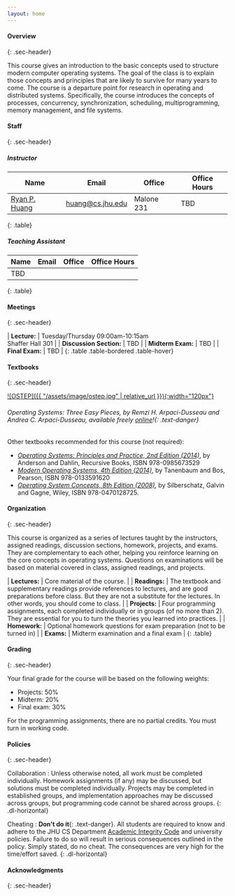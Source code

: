 ```yaml
---
layout: home
---
```


#### Overview
{: .sec-header}

This course gives an introduction to the basic concepts used to structure modern 
computer operating systems. The goal of the class is to explain those concepts 
and principles that are likely to survive for many years to come. The course 
is a departure point for research in operating and distributed systems. 
Specifically, the course introduces the concepts of processes, concurrency, 
synchronization, scheduling, multiprogramming, memory management, and file systems.


#### Staff
{: .sec-header}

##### Instructor

| Name  | Email | Office | Office Hours|
|-------|-------|--------|-------------|
| [Ryan P. Huang](http://cs.jhu.edu/~huang) | huang@cs.jhu.edu | Malone 231 | TBD |
{: .table}

##### Teaching Assistant

| Name  | Email | Office | Office Hours|
|-------|-------|--------|-------------|
| TBD   |       |        |             |
{: .table}

#### Meetings
{: .sec-header}

| **Lecture:**               | Tuesday/Thursday 09:00am-10:15am <br> Shaffer Hall 301 |
| **Discussion Section:**    | TBD                                                    |
| **Midterm Exam:**          | TBD                                                    |
| **Final Exam:**            | TBD                                                    |
{: .table .table-bordered .table-hover}

#### Textbooks
{: .sec-header}

[![OSTEP]({{ "/assets/image/ostep.jpg" | relative_url }}){:width="120px"}](http://www.ostep.org/)

###### Operating Systems: Three Easy Pieces, by Remzi H. Arpaci-Dusseau and Andrea C. Arpaci-Dusseau, *available freely [online](http://www.ostep.org)!*{: .text-danger}

Other textbooks recommended for this course (not required):
* [*Operating Systems: Principles and Practice, 2nd Edition (2014)*](http://recursivebooks.com), by Anderson and Dahlin, Recursive Books, ISBN 978-0985673529
* [*Modern Operating Systems, 4th Edition (2014)*](https://www.amazon.com/Modern-Operating-Systems-Andrew-Tanenbaum/dp/013359162X), by Tanenbaum and Bos, Pearson, ISBN 978-0133591620 
* [*Operating System Concepts, 8th Edition (2008)*](https://www.amazon.com/Operating-System-Concepts-Abraham-Silberschatz/dp/0470128720), by Silberschatz, Galvin and Gagne, Wiley, ISBN 978-0470128725.


#### Organization
{: .sec-header}

This course is organized as a series of lectures taught by the instructors, assigned readings, discussion sections, homework,
projects, and exams. They are complementary to each other, helping you reinforce learning on the core concepts in operating systems. 
Questions on examinations will be based on material covered in class, assigned readings, and projects.

| **Lectures:** | Core material of the course.                                                               |
| **Readings:** | The textbook and supplementary readings provide references to lectures, and are good preparations before class. But they are not a substitute for the lectures. In other words, you should come to class. |
| **Projects:** | Four programming assignments, each completed individually or in groups (of no more than 2). They are essential for you to turn the theories you learned into practices. |
| **Homework:** | Optional homework questions for exam preparation (not to be turned in)                     |
| **Exams:**    | Midterm examination and a final exam                                                       |
{: .table}

#### Grading
{: .sec-header}

Your final grade for the course will be based on the following weights:
* Projects: 50%
* Midterm: 20%
* Final exam: 30%

For the programming assignments, there are no partial credits. You must turn in working code.

#### Policies
{: .sec-header}

Collaboration
: Unless otherwise noted, all work must be completed individually. 
  Homework assignments (if any) may be discussed, but solutions must 
  be completed individually. Projects may be completed in established 
  groups, and implementation approaches may be discussed across groups, 
  but programming code cannot be shared across groups.
{: .dl-horizontal}

Cheating
: **Don't do it**{: .text-danger}. All students are required to know and adhere to the 
  JHU CS Department [Academic Integrity Code](https://www.cs.jhu.edu/academic-integrity-code) and 
  university policies. Failure to do so will result in serious consequences outlined in the policy.
  Simply stated, do no cheat. The consequences are very high for the time/effort saved.
{: .dl-horizontal}


#### Acknowledgments
{: .sec-header}

